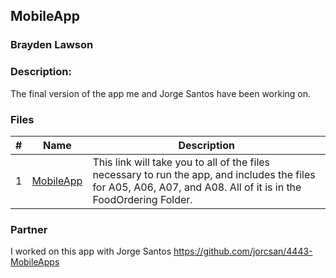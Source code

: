 ## MobileApp
### Brayden Lawson
### Description:

The final version of the app me and Jorge Santos have been working on.  

### Files

|   #   | Name     | Description                      |
| :---: | -------- | -------------------------------- |
|   1   | [MobileApp](https://github.com/jorcsan/4443-MobileApps/tree/main/Assignments/MobileApp/FoodOrdering) |This link will take you to all of the files necessary to run the app, and includes the files for A05, A06, A07, and A08. All of it is in the FoodOrdering Folder.  |


### Partner
I worked on this app with Jorge Santos https://github.com/jorcsan/4443-MobileApps
 
